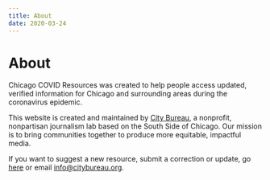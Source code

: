 ```yaml
---
title: About
date: 2020-03-24
---
```


# About

Chicago COVID Resources was created to help people access updated, verified information for Chicago and surrounding areas during the coronavirus epidemic.

This website is created and maintained by [City Bureau](https://www.citybureau.org/), a nonprofit, nonpartisan journalism lab based on the South Side of Chicago. Our mission is to bring communities together to produce more equitable, impactful media.

If you want to suggest a new resource, submit a correction or update, go [here](/suggest-a-resource/) or email [info@citybureau.org](mailto:info@citybureau.org).
